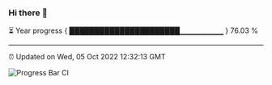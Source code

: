 ### Hi there 👋

⏳ Year progress { ██████████████████████▁▁▁▁▁▁▁▁ } 76.03 %

---

⏰ Updated on Wed, 05 Oct 2022 12:32:13 GMT

![Progress Bar CI](https://github.com/liununu/liununu/workflows/Progress%20Bar%20CI/badge.svg)
